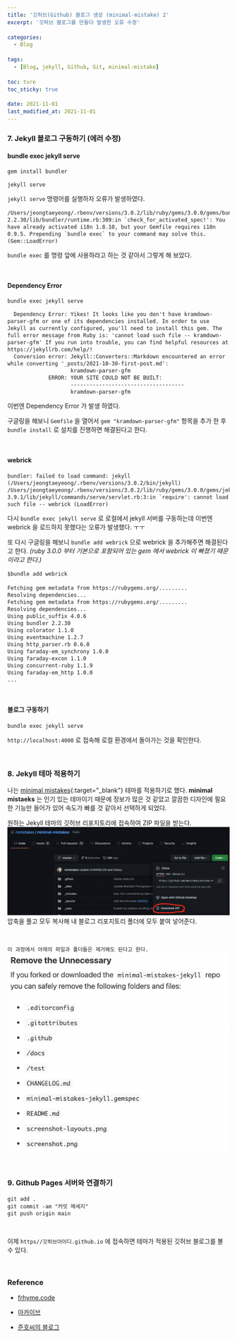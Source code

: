 ```yaml
---
title: '깃허브(Github) 블로그 생성 (minimal-mistake) 2'
excerpt: '깃허브 블로그를 만들다 발생한 오류 수정'

categories:
  - Blog

tags:
  - [Blog, jekyll, Github, Git, minimal-mistake]

toc: ture
toc_sticky: true

date: 2021-11-01
last_modified_at: 2021-11-01
---
```


### 7. Jekyll 블로그 구동하기 (에러 수정)

#### bundle exec jekyll serve

```
gem install bundler
```

```
jekyll serve
```

`jekyll serve` 명령어를 실행하자 오류가 발생하였다.

```
/Users/jeongtaeyeong/.rbenv/versions/3.0.2/lib/ruby/gems/3.0.0/gems/bundler-2.2.30/lib/bundler/runtime.rb:309:in `check_for_activated_spec!': You have already activated i18n 1.8.10, but your Gemfile requires i18n 0.9.5. Prepending `bundle exec` to your command may solve this. (Gem::LoadError)
```

`bundle exec` 를 명령 앞에 사용하라고 하는 것 같아서 그렇게 해 보았다.

<br>

#### Dependency Error

```
bundle exec jekyll serve
```

```
  Dependency Error: Yikes! It looks like you don't have kramdown-parser-gfm or one of its dependencies installed. In order to use Jekyll as currently configured, you'll need to install this gem. The full error message from Ruby is: 'cannot load such file -- kramdown-parser-gfm' If you run into trouble, you can find helpful resources at https://jekyllrb.com/help/!
  Conversion error: Jekyll::Converters::Markdown encountered an error while converting '_posts/2021-10-30-first-post.md':
                    kramdown-parser-gfm
             ERROR: YOUR SITE COULD NOT BE BUILT:
                    ------------------------------------
                    kramdown-parser-gfm

```

이번엔 Dependency Error 가 발생 하였다.

구글링을 해보니 `Gemfile` 을 열어서 `gem "kramdown-parser-gfm"` 항목을 추가 한 후 `bundle install` 로 설치를 진행하면 해결된다고 한다.

<br>

#### webrick

```
bundler: failed to load command: jekyll (/Users/jeongtaeyeong/.rbenv/versions/3.0.2/bin/jekyll)
/Users/jeongtaeyeong/.rbenv/versions/3.0.2/lib/ruby/gems/3.0.0/gems/jekyll-3.9.1/lib/jekyll/commands/serve/servlet.rb:3:in `require': cannot load such file -- webrick (LoadError)
```

다시 `bundle exec jekyll serve` 로 로컬에서 jekyll 서버를 구동하는데 이번엔 webrick 을 로드하지 못했다는 오류가 발생했다. ㅜㅜ

또 다시 구글링을 해보니 `bundle add webrick` 으로 webrick 을 추가해주면 해결된다고 한다. _(ruby 3.0.0 부터 기본으로 포함되어 있는 gem 에서 webrick 이 빠졌기 때문이라고 한다.)_

```
$bundle add webrick

Fetching gem metadata from https://rubygems.org/.........
Resolving dependencies...
Fetching gem metadata from https://rubygems.org/.........
Resolving dependencies...
Using public_suffix 4.0.6
Using bundler 2.2.30
Using colorator 1.1.0
Using eventmachine 1.2.7
Using http_parser.rb 0.6.0
Using faraday-em_synchrony 1.0.0
Using faraday-excon 1.1.0
Using concurrent-ruby 1.1.9
Using faraday-em_http 1.0.0
...
```

<br>

#### 블로그 구동하기

```
bundle exec jekyll serve
```

`http://localhost:4000` 로 접속해 로컬 환경에서 돌아가는 것을 확인한다.

<br>

### 8. Jekyll 테마 적용하기

나는 [minimal mistakes](https://github.com/mmistakes/minimal-mistakes){:target="\_blank"} 테마를 적용하기로 했다. **minimal mistaeks** 는 인기 있는 테마이기 때문에 정보가 많은 것 같았고 깔끔한 디자인에 필요한 기능만 들어가 있어 속도가 빠를 것 같아서 선택하게 되었다.

원하는 Jekyll 테마의 깃허브 리포지토리에 접속하여 ZIP 파일을 받는다.
![minimal mistakes](/assets/images/스크린샷%202021-11-01%20오후%205.56.58.png)
압축을 풀고 모두 복사해 내 블로그 리포지토리 폴더에 모두 붙여 넣어준다.

<br>

`이 과정에서 아래의 파일과 폴더들은 제거해도 된다고 한다.`
![remove the Unnecessay](/assets/images/스크린샷%202021-11-01%20오후%206.04.12.png)

<br>

### 9. Github Pages 서버와 연결하기

```
git add .
git commit -am "커밋 메세지"
git push origin main
```

<br>

이제 `https//깃허브아이디.github.io` 에 접속하면 테마가 적용된 깃허브 블로그를 볼 수 있다.

<br>

### Reference

- [frhyme.code](https://frhyme.github.io/others/jekyll_serve_not_work/)

* [아카이브](https://archuive.tistory.com/3)

* [준호씨의 블로그](https://junho85.pe.kr/1850)
